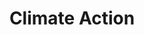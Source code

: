 ---
type: topic
title: Climate Action
description: Regulating and reducing emissions and promoting renewable energy
imageSource: https://www.un.org/sustainabledevelopment/wp-content/uploads/2018/05/E_SDG-goals_icons-individual-rgb-13.png
weight: 13
tags: ['sustainability', ]
---